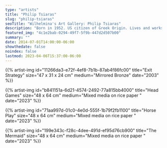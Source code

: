 ```yaml
---
type: "artists"
title: "Philip Tsiaras"
slug: "philip-tsiaras"
seoTitle: "Wilhelmina's Art Gallery: Philip Tsiaras"
description: "Born in 1952. US citizen of Greek Origin. Lives and works in New York City."
featured_img: "4c1e2bab-0294-49f7-5f9b-447d2d507b00"
summary: ""
date: 2014-07-01T14:00:00-06:00
showthedate: false
noindex: false
lastmod: 2023-04-06T15:37:00-06:00
---
```

{{% artist-img id="11266da3-e72f-4ef8-7b1b-87ab4f86fc00" title="Exit Strategy" size="47 x 31 x 24 cm" medium="Mirrored Bronze" date="2003" %}}

{{% artist-img id="b841151a-6d21-4574-2492-77a815bb4000" title="Head Games" size="48 x 64 cm" medium="Mixed media on rice paper " date="2023" %}}

{{% artist-img id="71aa997d-01c0-4e0d-555f-1b79f2fb1100" title="Horse Play" size="48 x 64 cm" medium="Mixed media on rice paper " date="2023" %}}

{{% artist-img id="199e343c-f28c-4dee-491d-ef95d76cb900" title="The Mermaid" size="48 x 64 cm" medium="Mixed media on rice paper " date="2023" %}}
